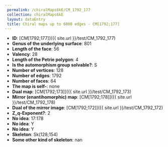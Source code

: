 ```yaml
--- 
 permalink: /chiralMaps6kE/CM_1792_177 
 collection: chiralMaps6kE
 layout: dataEntry
 title: Chiral maps up to 6000 edges - CM[1792;177]
---
```


- **ID**: [CM[1792;177]]({{ site.url }}/test/CM_1792_177)
- **Genus of the underlying surface**: 801
- **Length of the face**: 56
- **Valency**: 28
- **Length of the Petrie polygon**: 4
- **Is the automorphism group solvable?**: S
- **Number of vertices**: 128
- **Number of edges**: 1792
- **Number of faces**: 64
- **The map is self-**: none
- **Dual map**: [CM[1792;173]]({{ site.url }}/test/CM_1792_173)
- **Mirror (enantihomorphic) map**: [CM[1792;178]]({{ site.url }}/test/CM_1792_178)
- **Dual of the mirror image**: [CM[1792;172]]({{ site.url }}/test/CM_1792_172)
- **Z_q-Exponent?**: 2
- **No idea**:  17:178
- **No idea**: Y
- **No idea**: Y
- **Skeleton**: Sk(128;154)
- **Some other kind of skeleton**: nan
